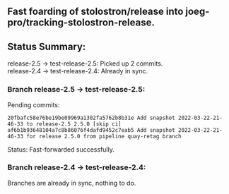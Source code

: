 ## Fast foarding of stolostron/release into joeg-pro/tracking-stolostron-release.

## Status Summary:

release-2.5 -> test-release-2.5: Picked up 2 commits.  
release-2.4 -> test-release-2.4: Already in sync.  

### Branch release-2.5 -> test-release-2.5:

Pending commits:

```
20fbafc58e76be19be09969a1302fa5762b8b31e Add snapshot 2022-03-22-21-46-33 to release-2.5 2.5.0 [skip ci]
af6b1b93648104a7c8b86076f4dafd9452c7eab5 Add snapshot 2022-03-22-21-46-33 for release 2.5.0 from pipeline quay-retag branch
```

Status: Fast-forwarded successfully.

### Branch release-2.4 -> test-release-2.4:

Branches are already in sync, nothing to do.
